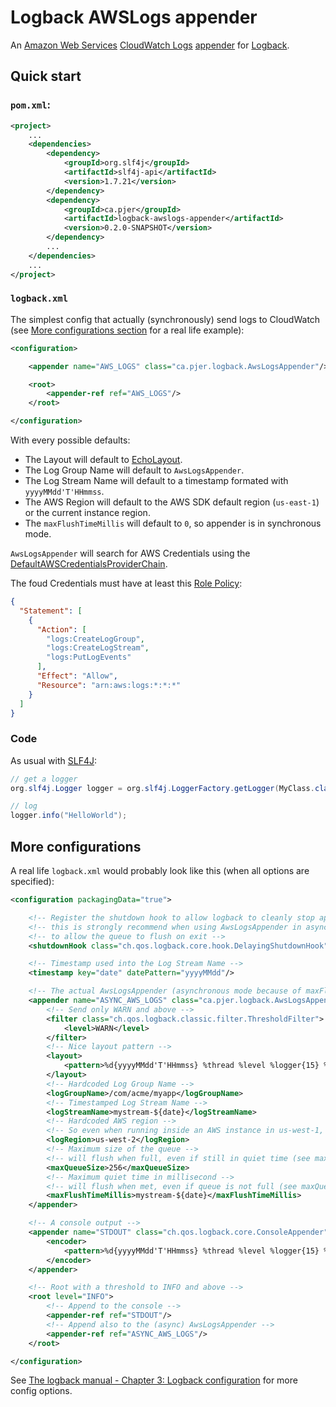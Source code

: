 # Logback AWSLogs appender

An [Amazon Web Services](https://aws.amazon.com) [CloudWatch Logs](http://docs.aws.amazon.com/AmazonCloudWatchLogs/latest/APIReference/Welcome.html) [appender](http://logback.qos.ch/manual/appenders.html) for [Logback](http://logback.qos.ch/).

## Quick start

### `pom.xml`:

```xml
<project>
    ...
    <dependencies>
        <dependency>
            <groupId>org.slf4j</groupId>
            <artifactId>slf4j-api</artifactId>
            <version>1.7.21</version>
        </dependency>
        <dependency>
            <groupId>ca.pjer</groupId>
            <artifactId>logback-awslogs-appender</artifactId>
            <version>0.2.0-SNAPSHOT</version>
        </dependency>
        ...
    </dependencies>
    ...
</project>
```

### `logback.xml`

The simplest config that actually (synchronously) send logs to CloudWatch (see [More configurations section](#more-configurations) for a real life example):

```xml
<configuration>

    <appender name="AWS_LOGS" class="ca.pjer.logback.AwsLogsAppender"/>

    <root>
        <appender-ref ref="AWS_LOGS"/>
    </root>

</configuration>
```

With every possible defaults:
- The Layout will default to [EchoLayout](http://logback.qos.ch/apidocs/ch/qos/logback/core/layout/EchoLayout.html).
- The Log Group Name will default to `AwsLogsAppender`.
- The Log Stream Name will default to a timestamp formated with `yyyyMMdd'T'HHmmss`.
- The AWS Region will default to the AWS SDK default region (`us-east-1`) or the current instance region.
- The `maxFlushTimeMillis` will default to `0`, so appender is in synchronous mode.

`AwsLogsAppender` will search for AWS Credentials using the [DefaultAWSCredentialsProviderChain](http://docs.aws.amazon.com/AWSJavaSDK/latest/javadoc/com/amazonaws/auth/DefaultAWSCredentialsProviderChain.html).

The foud Credentials must have at least this [Role Policy](http://docs.aws.amazon.com/IAM/latest/UserGuide/access_policies_manage.html):

```json
{
  "Statement": [
    {
      "Action": [
        "logs:CreateLogGroup",
        "logs:CreateLogStream",
        "logs:PutLogEvents"
      ],
      "Effect": "Allow",
      "Resource": "arn:aws:logs:*:*:*"
    }
  ]
}
```

### Code

As usual with [SLF4J](http://www.slf4j.org/):

```java
// get a logger
org.slf4j.Logger logger = org.slf4j.LoggerFactory.getLogger(MyClass.class);

// log
logger.info("HelloWorld");
```

## More configurations

A real life `logback.xml` would probably look like this (when all options are specified):

```xml
<configuration packagingData="true">

    <!-- Register the shutdown hook to allow logback to cleanly stop appenders -->
    <!-- this is strongly recommend when using AwsLogsAppender in async mode, -->
    <!-- to allow the queue to flush on exit -->
    <shutdownHook class="ch.qos.logback.core.hook.DelayingShutdownHook"/>

    <!-- Timestamp used into the Log Stream Name -->
    <timestamp key="date" datePattern="yyyyMMdd"/>

    <!-- The actual AwsLogsAppender (asynchronous mode because of maxFlushTimeMillis > 0) -->
    <appender name="ASYNC_AWS_LOGS" class="ca.pjer.logback.AwsLogsAppender">
        <!-- Send only WARN and above -->
        <filter class="ch.qos.logback.classic.filter.ThresholdFilter">
            <level>WARN</level>
        </filter>
        <!-- Nice layout pattern -->
        <layout>
            <pattern>%d{yyyyMMdd'T'HHmmss} %thread %level %logger{15} %msg%n</pattern>
        </layout>
        <!-- Hardcoded Log Group Name -->
        <logGroupName>/com/acme/myapp</logGroupName>
        <!-- Timestamped Log Stream Name -->
        <logStreamName>mystream-${date}</logStreamName>
        <!-- Hardcoded AWS region -->
        <!-- So even when running inside an AWS instance in us-west-1, logs will go to us-west-2 -->
        <logRegion>us-west-2</logRegion>
        <!-- Maximum size of the queue -->
        <!-- will flush when full, even if still in quiet time (see maxFlushTimeMillis) -->
        <maxQueueSize>256</maxQueueSize>
        <!-- Maximum quiet time in millisecond -->
        <!-- will flush when met, even if queue is not full (see maxQueueSize) -->
        <maxFlushTimeMillis>mystream-${date}</maxFlushTimeMillis>
    </appender>

    <!-- A console output -->
    <appender name="STDOUT" class="ch.qos.logback.core.ConsoleAppender">
        <encoder>
            <pattern>%d{yyyyMMdd'T'HHmmss} %thread %level %logger{15} %msg%n</pattern>
        </encoder>
    </appender>

    <!-- Root with a threshold to INFO and above -->
    <root level="INFO">
        <!-- Append to the console -->
        <appender-ref ref="STDOUT"/>
        <!-- Append also to the (async) AwsLogsAppender -->
        <appender-ref ref="ASYNC_AWS_LOGS"/>
    </root>

</configuration>
```

See [The logback manual - Chapter 3: Logback configuration](http://logback.qos.ch/manual/configuration.html) for more config options.
